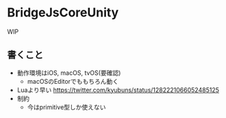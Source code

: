 # BridgeJsCoreUnity

WIP

## 書くこと

- 動作環境はiOS, macOS, tvOS(要確認)
  - macOSのEditorでももちろん動く
- Luaより早い https://twitter.com/kyubuns/status/1282221066052485125
- 制約
  - 今はprimitive型しか使えない

